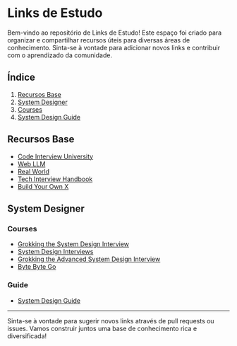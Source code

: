 # Links de Estudo

Bem-vindo ao repositório de Links de Estudo! Este espaço foi criado para organizar e compartilhar recursos úteis para diversas áreas de conhecimento. Sinta-se à vontade para adicionar novos links e contribuir com o aprendizado da comunidade.

## Índice

1. [Recursos Base](#recursos-base)
2. [System Designer](#system-designer)
3. [Courses](#courses)
4. [System Design Guide](#system-design-guide)

## Recursos Base

- [Code Interview University](https://github.com/jwasham/coding-interview-university/tree/main)
- [Web LLM](https://github.com/mlc-ai/web-llm)
- [Real World](https://github.com/gothinkster/realworld)
- [Tech Interview Handbook](https://github.com/yangshun/tech-interview-handbook)
- [Build Your Own X](https://github.com/codecrafters-io/build-your-own-x)

## System Designer
### Courses
- [Grokking the System Design Interview](https://www.designgurus.io/course/grokking-the-system-design-interview?aff=kJSIoU)
- [System Design Interviews](https://www.tryexponent.com/courses/system-design-interviews?ref=techinterviewhandbook)
- [Grokking the Advanced System Design Interview](https://www.designgurus.io/course/grokking-the-advanced-system-design-interview?aff=kJSIoU)
- [Byte Byte Go](https://bytebytego.com/?fpr=techinterviewhandbook)

### Guide
- [System Design Guide](https://www.techinterviewhandbook.org/system-design/)
---

Sinta-se à vontade para sugerir novos links através de pull requests ou issues. Vamos construir juntos uma base de conhecimento rica e diversificada!
